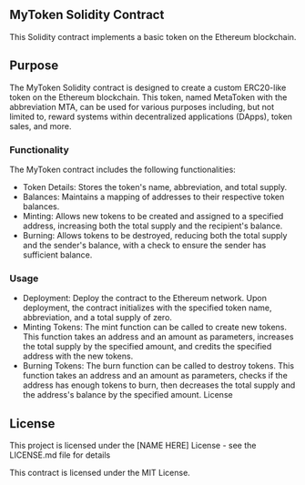 ## MyToken Solidity Contract

This Solidity contract implements a basic token on the Ethereum blockchain.


## Purpose

The MyToken Solidity contract is designed to create a custom ERC20-like token on the Ethereum blockchain. This token, named MetaToken with the abbreviation MTA, can be used for various purposes including, but not limited to, reward systems within decentralized applications (DApps), token sales, and more.


### Functionality

The MyToken contract includes the following functionalities:

* Token Details: Stores the token's name, abbreviation, and total supply.
* Balances: Maintains a mapping of addresses to their respective token balances.
* Minting: Allows new tokens to be created and assigned to a specified address, increasing both the total supply and the recipient's balance.
* Burning: Allows tokens to be destroyed, reducing both the total supply and the sender's balance, with a check to ensure the sender has sufficient balance.

### Usage

*  Deployment: Deploy the contract to the Ethereum network. Upon deployment, the contract initializes with the specified token name, abbreviation, and a total supply of zero.
*  Minting Tokens: The mint function can be called to create new tokens. This function takes an address and an amount as parameters, increases the total supply by the specified amount, and credits the specified address with the new tokens.
*  Burning Tokens: The burn function can be called to destroy tokens. This function takes an address and an amount as parameters, checks if the address has enough tokens to burn, then decreases the total supply and the address's balance by the specified amount.
License


## License

This project is licensed under the [NAME HERE] License - see the LICENSE.md file for details

This contract is licensed under the MIT License.